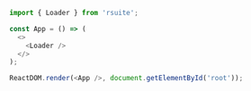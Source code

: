 <!--start-code-->

```js
import { Loader } from 'rsuite';

const App = () => (
  <>
    <Loader />
  </>
);

ReactDOM.render(<App />, document.getElementById('root'));
```

<!--end-code-->
